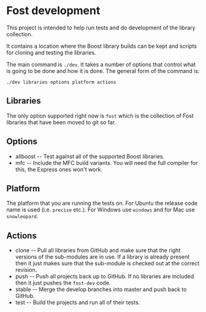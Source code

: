 # Fost development #

This project is intended to help run tests and do development of the library collection.

It contains a location where the Boost library builds can be kept and scripts for cloning and testing the libraries.

The main command is `./dev`. It takes a number of options that control what is going to be done and how it is done. The general form of the command is:

    ./dev libraries options platform actions

## Libraries ##

The only option supported right now is `fost` which is the collection of Fost libraries that have been moved to git so far.

## Options ##

* allboost -- Test against all of the supported Boost libraries.
* mfc -- Include the MFC build variants. You will need the full compiler for this, the Express ones won't work.

## Platform ##

The platform that you are running the tests on. For Ubuntu the release code name is used (i.e. `precise` etc.). For Windows use `windows` and for Mac use `snowleopard`.

## Actions ##

* clone -- Pull all libraries from GitHub and make sure that the right versions of the sub-modules are in use. If a library is already present then it just makes sure that the sub-module is checked out at the correct revision.
* push -- Push all projects back up to GitHub. If no libraries are included then it just pushes the `fost-dev` code.
* stable -- Merge the develop branches into master and push back to GitHub.
* test -- Build the projects and run all of their tests.
